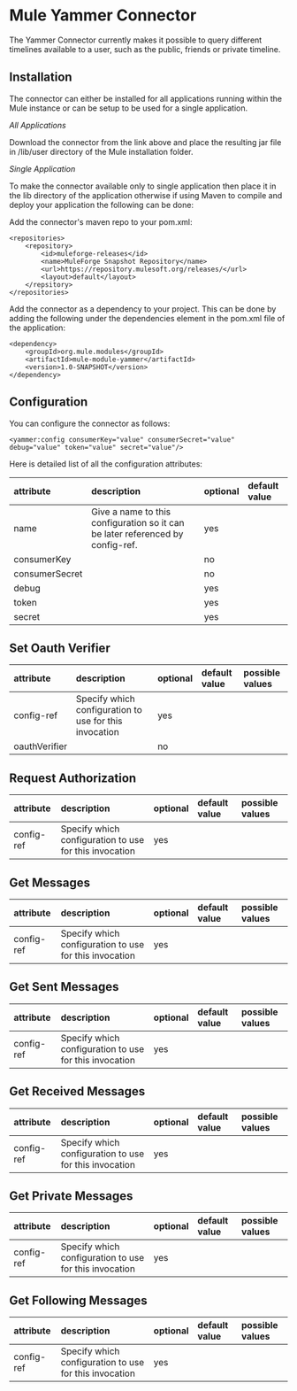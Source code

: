 Mule Yammer Connector
=====================



The Yammer Connector currently makes it possible to query different timelines
available to a user, such as the public, friends or private timeline.

Installation
------------

The connector can either be installed for all applications running within the Mule instance or can be setup to be used
for a single application.

*All Applications*

Download the connector from the link above and place the resulting jar file in
/lib/user directory of the Mule installation folder.

*Single Application*

To make the connector available only to single application then place it in the
lib directory of the application otherwise if using Maven to compile and deploy
your application the following can be done:

Add the connector's maven repo to your pom.xml:

    <repositories>
        <repository>
            <id>muleforge-releases</id>
            <name>MuleForge Snapshot Repository</name>
            <url>https://repository.mulesoft.org/releases/</url>
            <layout>default</layout>
        </repsitory>
    </repositories>

Add the connector as a dependency to your project. This can be done by adding
the following under the dependencies element in the pom.xml file of the
application:

    <dependency>
        <groupId>org.mule.modules</groupId>
        <artifactId>mule-module-yammer</artifactId>
        <version>1.0-SNAPSHOT</version>
    </dependency>

Configuration
-------------

You can configure the connector as follows:

    <yammer:config consumerKey="value" consumerSecret="value" debug="value" token="value" secret="value"/>

Here is detailed list of all the configuration attributes:

| attribute | description | optional | default value |
|:-----------|:-----------|:---------|:--------------|
|name|Give a name to this configuration so it can be later referenced by config-ref.|yes||
|consumerKey||no|
|consumerSecret||no|
|debug||yes|
|token||yes|
|secret||yes|




Set Oauth Verifier
------------------

| attribute | description | optional | default value | possible values |
|:-----------|:-----------|:---------|:--------------|:----------------|
|config-ref|Specify which configuration to use for this invocation|yes||
|oauthVerifier||no||



Request Authorization
---------------------

| attribute | description | optional | default value | possible values |
|:-----------|:-----------|:---------|:--------------|:----------------|
|config-ref|Specify which configuration to use for this invocation|yes||



Get Messages
------------

| attribute | description | optional | default value | possible values |
|:-----------|:-----------|:---------|:--------------|:----------------|
|config-ref|Specify which configuration to use for this invocation|yes||



Get Sent Messages
-----------------

| attribute | description | optional | default value | possible values |
|:-----------|:-----------|:---------|:--------------|:----------------|
|config-ref|Specify which configuration to use for this invocation|yes||



Get Received Messages
---------------------

| attribute | description | optional | default value | possible values |
|:-----------|:-----------|:---------|:--------------|:----------------|
|config-ref|Specify which configuration to use for this invocation|yes||



Get Private Messages
--------------------

| attribute | description | optional | default value | possible values |
|:-----------|:-----------|:---------|:--------------|:----------------|
|config-ref|Specify which configuration to use for this invocation|yes||



Get Following Messages
----------------------

| attribute | description | optional | default value | possible values |
|:-----------|:-----------|:---------|:--------------|:----------------|
|config-ref|Specify which configuration to use for this invocation|yes||





























































